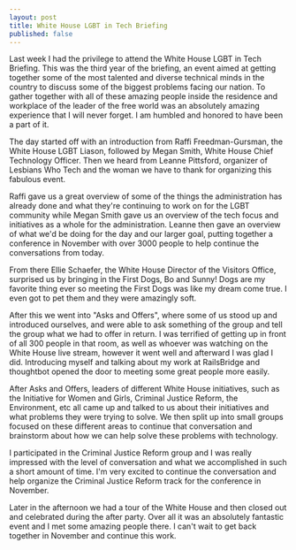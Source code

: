 ```yaml
---
layout: post
title: White House LGBT in Tech Briefing
published: false
---
```


Last week I had the privilege to attend the White House LGBT in Tech
Briefing. This was the third year of the briefing, an event aimed at getting
together some of the most talented and diverse technical minds in the country to
discuss some of the biggest problems facing our nation.
To gather together with all of these amazing people inside the residence and
workplace of the leader of the free world was an absolutely amazing experience
that I will never forget. I am humbled and honored to have been a part of it.

The day started off with an introduction from Raffi Freedman-Gursman, the White
House LGBT Liason, followed by Megan Smith, White House Chief Technology
Officer. Then we heard from Leanne Pittsford, organizer of Lesbians Who Tech and the woman we have to thank for organizing this fabulous event.

Raffi gave us a great overview of some of the things the administration has
already done and what they're continuing to work on for the LGBT community while
Megan Smith gave us an overview of the tech focus and initiatives as a whole for
the administration. Leanne then gave an overview of what we'd be doing for the day and our larger goal, putting together a conference in November with over 3000
people to help continue the conversations from today.

From there Ellie Schaefer, the White House Director of the Visitors Office,
surprised us by bringing in the First Dogs, Bo and Sunny! Dogs are my favorite
thing ever so meeting the First Dogs was like my dream come true. I even got to
pet them and they were amazingly soft.

After this we went into "Asks and Offers", where some of us stood up and
introduced ourselves, and were able to ask something of the group and tell the
group what we had to offer in return. I was terrified of getting up in front of
all 300 people in that room, as well as whoever was watching on the White House
live stream, however it went well and afterward I was glad I did. Introducing
myself and talking about my work at RailsBridge and thoughtbot opened the door
to meeting some great people more easily.

After Asks and Offers, leaders of different White House initiatives, such as the
Initiative for Women and Girls, Criminal Justice Reform, the Environment, etc
all came up and talked to us about their initiatives and what problems they were
trying to solve. We then split up into small groups focused on these
different areas to continue
that conversation and brainstorm about how we can help solve these problems with
technology.

I participated in the Criminal Justice Reform group and I was really impressed
with the level of conversation and what we accomplished in such a short amount
of time. I'm very excited to continue the conversation and help organize the
Criminal Justice Reform track for the conference in November.

Later in the afternoon we had a tour of the White House and then closed out and
celebrated during the after party. Over all it was an
absolutely fantastic event and I met some amazing people there. I can't wait to
get back together in November and continue this work.
